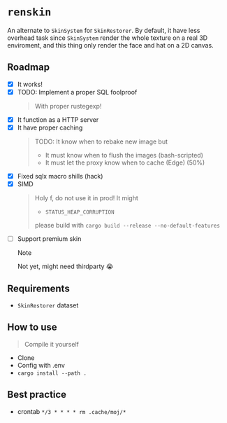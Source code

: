 # `renskin`

An alternate to `SkinSystem` for `SkinRestorer`. By default, it have less overhead task since `SkinSystem` render the whole texture on a real 3D enviroment, and this thing only render the face and hat on a 2D canvas.

## Roadmap

- [x] It works!
- [x] TODO: Implement a proper SQL foolproof
  > With proper rustegexp!
- [x] It function as a HTTP server
- [x] It have proper caching
  > TODO: It know when to rebake new image but
  >
  > - It must know when to flush the images (bash-scripted)
  > - It must let the proxy know when to cache (Edge) (50%)
- [x] Fixed sqlx macro shills (hack)
- [x] SIMD
  > Holy f, do not use it in prod! It might
  > - `STATUS_HEAP_CORRUPTION`
  >
  > please build with `cargo build --release --no-default-features`
- [ ] Support premium skin
  > [!NOTE]
  > Not yet, might need thirdparty :sob:

## Requirements

- `SkinRestorer` dataset

## How to use

> Compile it yourself

- Clone
- Config with .env
- `cargo install --path .`

## Best practice

- crontab `*/3 * * * * rm .cache/moj/*`
